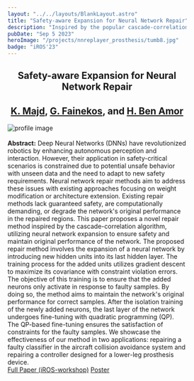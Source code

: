 ```yaml
---
layout: "../../layouts/BlankLayout.astro"
title: "Safety-aware Expansion for Neural Network Repair"
description: "Inspired by the popular cascade-correlation algorithm, this project introduces a safety-aware growing neural network method aimed at expanding neural networks with new hidden units dedicated exclusively to responding to faulty samples."
pubDate: "Sep 5 2023"
heroImage: "/projects/nnreplayer_prosthesis/tumb8.jpg"
badge: "iROS'23"
---
```

<style>
    * {
      box-sizing: border-box;
    }

    /* Create two unequal columns that floats next to each other */
    .column {
      float: left;
      padding: 1px;
    }

    .left {
      width: 13%;
    }

    .right {
      width: 87%;
    }

    /* Clear floats after the columns */
    .row:after {
      content: "";
      display: table;
      clear: both;
    }
</style>
<div class="mb-5">
    <h2 style="text-align:center " id="center" class="text-4xl w-full font-bold ">Safety-aware Expansion for Neural Network Repair</h2>
  </div>
<div class="mb-5">
    <h2 style="text-align:center" id="center" class="font-light text-2xl w-full font-bold "><a
        href="https://k1majd.github.io"
        >K. Majd</a
      >, <a
        href="https://fainekos.net"
        >G. Fainekos</a
      >, and <a
        href="http://henibenamor.weebly.com"
        >H. Ben Amor</a
      ></h2>
  </div>

<div>
    <img
        src="/projects/nnreplayer_prosthesis/tumb9.jpg"
        alt="profile image"
    />
</div>
<br />
<div>
<div class="mb-10 text-justify">
    <b> Abstract:</b> 
     Deep Neural Networks (DNNs) have revolutionized robotics by enhancing autonomous perception and interaction. However, their application in safety-critical scenarios is constrained due to potential unsafe behavior with unseen data and the need to adapt to new safety requirements. Neural network repair methods aim to address these issues with existing approaches focusing on weight modification or architecture extension. Existing repair methods lack guaranteed safety, are computationally demanding, or degrade the network's original performance in the repaired regions. This paper proposes a novel repair method inspired by the cascade-correlation algorithm, utilizing neural network expansion to ensure safety and maintain original performance of the network. The proposed repair method involves the expansion of a neural network by introducing new hidden units into its last hidden layer. The training process for the added units utilizes gradient descent to maximize its covariance with constraint violation errors. The objective of this training is to ensure that the added neurons only activate in response to faulty samples. By doing so, the method aims to maintain the network's original performance for correct samples. After the isolation training of the newly added neurons, the last layer of the network undergoes fine-tuning with quadratic programming (QP). The QP-based fine-tuning ensures the satisfaction of constraints for the faulty samples. We showcase the effectiveness of our method in two applications: repairing a faulty classifier in the aircraft collision avoidance system and repairing a controller designed for a lower-leg prosthesis device.
  </div>
<div class="center">
    <div id="col_inner_id-638fba18b86c0" class="fw-col-inner" data-paddings="0px 0px 0px 0px">
		<a href="/papers/iros2023.pdf" target="_blank" id="button_35873d1d8b5611a5c514ec3437e68163" class="btn btn-primary" data-mtop="0" data-mbottom="0">Full Paper (iROS-workshop)</a>
    <a href="/posters/poster_iros2023.pdf" target="_blank" id="button_35873d1d8b5611a5c514ec3437e68163" class="btn btn-primary" data-mtop="0" data-mbottom="0">Poster</a>
    </div>
</div>
